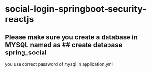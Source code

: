 # social-login-springboot-security-reactjs


## Please make sure you create a database in MYSQL named as ## create database spring_social
you use correct password of mysql in application.yml 




